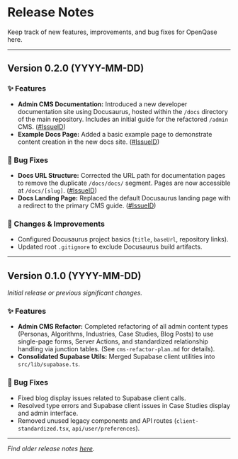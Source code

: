 # Release Notes

Keep track of new features, improvements, and bug fixes for OpenQase here.

---

## Version 0.2.0 (YYYY-MM-DD)

### ✨ Features

*   **Admin CMS Documentation:** Introduced a new developer documentation site using Docusaurus, hosted within the `/docs` directory of the main repository. Includes an initial guide for the refactored `/admin` CMS. ([#IssueID](link-to-pr-or-issue))
*   **Example Docs Page:** Added a basic example page to demonstrate content creation in the new docs site. ([#IssueID](link-to-pr-or-issue))

### 🐛 Bug Fixes

*   **Docs URL Structure:** Corrected the URL path for documentation pages to remove the duplicate `/docs/docs/` segment. Pages are now accessible at `/docs/[slug]`. ([#IssueID](link-to-pr-or-issue))
*   **Docs Landing Page:** Replaced the default Docusaurus landing page with a redirect to the primary CMS guide. ([#IssueID](link-to-pr-or-issue))

### 🔧 Changes & Improvements

*   Configured Docusaurus project basics (`title`, `baseUrl`, repository links).
*   Updated root `.gitignore` to exclude Docusaurus build artifacts.

---

## Version 0.1.0 (YYYY-MM-DD)

*Initial release or previous significant changes.*

### ✨ Features

*   **Admin CMS Refactor:** Completed refactoring of all admin content types (Personas, Algorithms, Industries, Case Studies, Blog Posts) to use single-page forms, Server Actions, and standardized relationship handling via junction tables. (See `cms-refactor-plan.md` for details).
*   **Consolidated Supabase Utils:** Merged Supabase client utilities into `src/lib/supabase.ts`.

### 🐛 Bug Fixes

*   Fixed blog display issues related to Supabase client calls.
*   Resolved type errors and Supabase client issues in Case Studies display and admin interface.
*   Removed unused legacy components and API routes (`client-standardized.tsx`, `api/user/preferences`).

---

*Find older release notes [here](link-to-archive-if-needed).* 